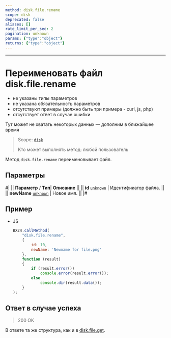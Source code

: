 ```yaml
---
method: disk.file.rename
scope: disk
deprecated: false
aliases: []
rate_limit_per_sec: 2
pagination: unknown
params: {"type":"object"}
returns: {"type":"object"}
---
```



---

# Переименовать файл disk.file.rename





- не указаны типы параметров
- не указана обязательность параметров
- отсутствуют примеры (должно быть три примера - curl, js, php)
- отсутствует ответ в случае ошибки







Тут может не хватать некоторых данных — дополним в ближайшее время



> Scope: [`disk`](../../scopes/permissions.md)
>
> Кто может выполнять метод: любой пользователь

Метод `disk.file.rename` переименовывает файл.

## Параметры

#|
||  **Параметр** / **Тип**| **Описание** ||
|| **id**
[`unknown`](../../data-types.md) | Идентификатор файла. ||
|| **newName**
[`unknown`](../../data-types.md) | Новое имя. ||
|#

## Пример



- JS

    ```js
    BX24.callMethod(
        "disk.file.rename",
        {
            id: 10,
            newName: 'Newname for file.png'
        },
        function (result)
        {
            if (result.error())
                console.error(result.error());
            else
                console.dir(result.data());
        }
    );
    ```





## Ответ в случае успеха

> 200 OK

В ответе та же структура, как и в [disk.file.get](./disk-file-get.md).
